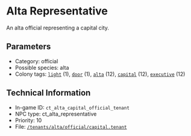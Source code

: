 # Alta Representative

An alta official representing a capital city.

## Parameters

- Category: official
- Possible species: alta
- Colony tags: [`light`](https://ceterai.github.io/MyEnternia/Wiki/Tags/Light) (1), [`door`](https://ceterai.github.io/MyEnternia/Wiki/Tags/Door) (1), [`alta`](https://ceterai.github.io/MyEnternia/Wiki/Tags/Alta) (12), [`capital`](https://ceterai.github.io/MyEnternia/Wiki/Tags/Capital) (12), [`executive`](https://ceterai.github.io/MyEnternia/Wiki/Tags/Executive) (12)

## Technical Information

- In-game ID: `ct_alta_capital_official_tenant`
- NPC type: ct_alta_representative
- Priority: 10
- File: [`/tenants/alta/official/capital.tenant`](https://github.com/Ceterai/Enternia/blob/main/tenants/alta/official/capital.tenant)
